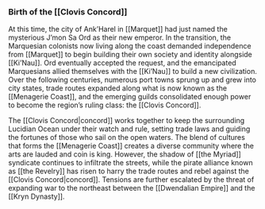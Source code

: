 ### Birth of the [[Clovis Concord]]

At this time, the city of Ank’Harel in [[Marquet]] had just named the mysterious J’mon Sa Ord as their new emperor. In the transition, the Marquesian colonists now living along the coast demanded independence from [[Marquet]] to begin building their own society and identity alongside [[Ki’Nau]]. Ord eventually accepted the request, and the emancipated Marquesians allied themselves with the [[Ki’Nau]] to build a new civilization. Over the following centuries, numerous port towns sprung up and grew into city states, trade routes expanded along what is now known as the [[Menagerie Coast]], and the emerging guilds consolidated enough power to become the region’s ruling class: the [[Clovis Concord]].

The [[Clovis Concord|concord]] works together to keep the surrounding Lucidian Ocean under their watch and rule, setting trade laws and guiding the fortunes of those who sail on the open waters. The blend of cultures that forms the [[Menagerie Coast]] creates a diverse community where the arts are lauded and coin is king. However, the shadow of [[the Myriad]] syndicate continues to infiltrate the streets, while the pirate alliance known as [[the Revelry]] has risen to harry the trade routes and rebel against the [[Clovis Concord|concord]]. Tensions are further escalated by the threat of expanding war to the northeast between the [[Dwendalian Empire]] and the [[Kryn Dynasty]].